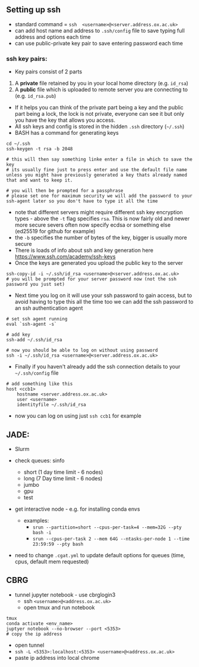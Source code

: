 ## Setting up ssh 

- standard command = `ssh  <username>@<server.address.ox.ac.uk>`
- can add host name and address to `.ssh/config` file to save typing full address and options each time 
- can use public-private key pair to save entering password each time 

### ssh key pairs: 

- Key pairs consist of 2 parts 
1. A **private** file retained by you in your local home directory (e.g. `id_rsa`)
2. A **public** file which is uploaded to remote server you are connecting to (e.g. `id_rsa.pub`) 

- If it helps you can think of the private part being a key and the public part being a lock, the lock is not private, everyone can see it but only you have the key that allows you access.
- All ssh keys and config is stored in the hidden `.ssh` directory (`~/.ssh`)
- BASH has a command for generating keys 
```
cd ~/.ssh
ssh-keygen -t rsa -b 2048

# this will then say something linke enter a file in which to save the key
# its usually fine just to press enter and use the default file name unless you might have previously generated a key thats already named that and want to keep it.

# you will then be prompted for a passphrase
# please set one for maximum security we will add the password to your ssh-agent later so you don't have to type it all the time 
```

- note that different servers might require different ssh key encryption types - above the `-t` flag specifies `rsa`. This is now fairly old and newer more secure severs often now specify ecdsa  or something else (ed25519 for github for example)
- the `-b` specifies the number of bytes of the key, bigger is usually more secure  
- There is loads of info about ssh and key generation here https://www.ssh.com/academy/ssh-keys
- Once the keys are generated you upload the public key to the server 
```
ssh-copy-id -i ~/.ssh/id_rsa <username>@<server.address.ox.ac.uk>
# you will be prompted for your server password now (not the ssh password you just set)
```
- Next time you log on it will use your ssh password to gain access, but to avoid having to type this all the time too we can add the ssh password to an ssh authentication agent 
```
# set ssh agent running 
eval `ssh-agent -s`

# add key 
ssh-add ~/.ssh/id_rsa

# now you should be able to log on without using password
ssh -i ~/.ssh/id_rsa <username>@<server.address.ox.ac.uk>            
```
- Finally if you haven't already add the ssh connection details to your `~/.ssh/config` file 
```
# add something like this 
host <ccb1>
    hostname <server.address.ox.ac.uk>
    user <username>
    identityfile ~/.ssh/id_rsa 
```
- now you can log on using just `ssh ccb1` for example


## JADE: 
- Slurm 
- check queues: sinfo 
    - short (1 day time limit - 6 nodes)
    - long (7 Day time limit - 6 nodes)
    - jumbo 
    - gpu 
    - test

- get interactive node - e.g. for installing conda envs 
    - examples:
        - `srun --partition=short --cpus-per-task=4 --mem=32G --pty bash -i`
        - `srun --cpus-per-task 2 --mem 64G --ntasks-per-node 1 --time 23:59:59 --pty bash`
     
- need to change `.cgat.yml` to update default options for queues (time, cpus, default mem requested)

## CBRG
- tunnel jupyter notebook - use cbrglogin3 
    - ssh `<username>@<address.ox.ac.uk>`
    - open tmux and run notebook
```
tmux
conda activate <env_name>
juptyer notebook --no-browser --port <5353>
# copy the ip address
```
  - open tunnel 
  - `ssh -L <5353>:localhost:<5353> <username>@<address.ox.ac.uk>`
  - paste ip address into local chrome 


